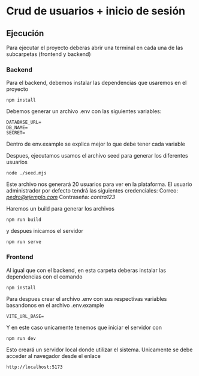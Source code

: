 # Crud de usuarios + inicio de sesión

## Ejecución
Para ejecutar el proyecto deberas abrir una terminal en cada una de las subcarpetas (frontend y backend)

### Backend
Para el backend, debemos instalar las dependencias que usaremos en el proyecto
```
npm install
```
Debemos generar un archivo .env con las siguientes variables:
```
DATABASE_URL=
DB_NAME=
SECRET=
```

Dentro de env.example se explica mejor lo que debe tener cada variable

Despues, ejecutamos usamos el archivo seed para generar los diferentes usuarios
```
node ./seed.mjs
```
Este archivo nos generará 20 usuarios para ver en la plataforma.
El usuario administrador por defecto tendrá las siguientes credenciales:
Correo: *pedro@ejemplo.com*
Contraseña: *contra123*

Haremos un build para generar los archivos
```
npm run build
```
y despues inicamos el servidor
```
npm run serve
```


### Frontend
Al igual que con el backend, en esta carpeta deberas instalar las dependencias con el comando
```
npm install
```
Para despues crear el archivo .env con sus respectivas variables basandonos en el archivo .env.example
```
VITE_URL_BASE=
```

Y en este caso unicamente tenemos que iniciar el servidor con
```
npm run dev
```
Esto creará un servidor local donde utilizar el sistema. Unicamente se debe acceder al navegador desde el enlace
```
http://localhost:5173
```
